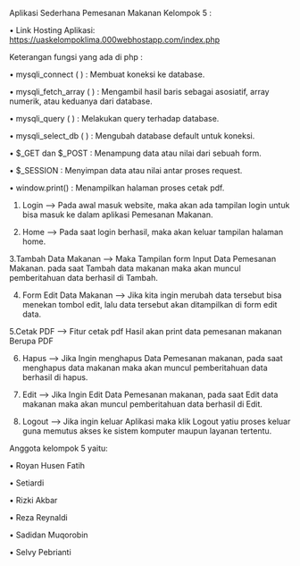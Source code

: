 Aplikasi Sederhana Pemesanan Makanan Kelompok 5 :

• Link Hosting Aplikasi:  https://uaskelompoklima.000webhostapp.com/index.php 



Keterangan fungsi yang ada di php :

• mysqli_connect ( ) : Membuat koneksi ke database.

• mysqli_fetch_array ( ) : Mengambil hasil baris sebagai asosiatif, array numerik, atau keduanya dari database.

• mysqli_query ( ) : Melakukan query terhadap database.

• mysqli_select_db ( ) : Mengubah database default untuk koneksi.

• $_GET dan $_POST : Menampung data atau nilai dari sebuah form.

• $_SESSION : Menyimpan data atau nilai antar proses request.

• window.print() : Menampilkan halaman proses cetak pdf.

1. Login --> Pada awal masuk website, maka akan ada tampilan login untuk bisa masuk ke dalam aplikasi Pemesanan Makanan.

2. Home --> Pada saat login berhasil, maka akan keluar tampilan halaman home.

3.Tambah Data Makanan --> Maka Tampilan form Input Data Pemesanan Makanan. pada saat Tambah data makanan maka akan muncul pemberitahuan data berhasil di Tambah.

4. Form Edit Data Makanan --> Jika kita ingin merubah data tersebut bisa menekan tombol edit, lalu data tersebut akan ditampilkan di form edit data.

5.Cetak PDF --> Fitur cetak pdf Hasil akan print data pemesanan makanan Berupa PDF

6. Hapus --> Jika Ingin menghapus Data Pemesanan makanan, pada saat menghapus data makanan maka akan muncul pemberitahuan data berhasil di hapus.

7. Edit --> Jika Ingin Edit Data Pemesanan makanan, pada saat Edit data makanan maka akan muncul pemberitahuan data berhasil di Edit.

8. Logout --> Jika ingin keluar Aplikasi maka klik Logout yatiu proses keluar guna memutus akses ke sistem komputer maupun layanan tertentu. 


Anggota kelompok 5 yaitu:

• Royan Husen Fatih

• Setiardi

• Rizki Akbar

• Reza Reynaldi

• Sadidan Muqorobin

• Selvy Pebrianti


